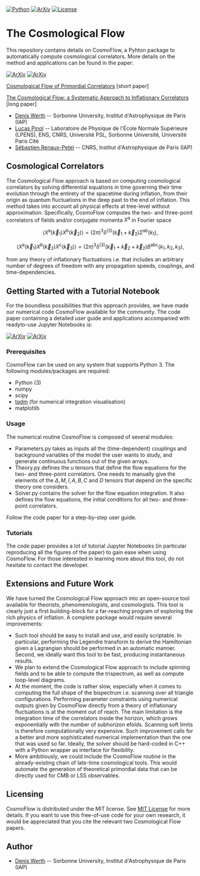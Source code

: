 [![Python](https://img.shields.io/badge/python-3.8.2-blue.svg)](https://python.org)
[![ArXiv](https://img.shields.io/badge/arXiv-2210...-yellowgreen.svg)](https://google.com)
[![License](https://img.shields.io/badge/License-MIT-blue.svg)](https://choosealicense.com/licenses/mit/)


# The Cosmological Flow

This repository contains details on CosmoFlow, a Pyhton package to automatically compute cosmological correlators. More details on the method and applications can be found in the paper:

[![ArXiv](https://img.shields.io/badge/arXiv-2302...-yellowgreen.svg)](https://arxiv.org/abs/2302.00655) [![ArXiv](https://img.shields.io/badge/arXiv-2312...-yellowgreen.svg)](https://arxiv.org/pdf/2312.06559.pdf)

[Cosmological Flow of Primordial Correlators](https://arxiv.org/abs/2302.00655) [short paper]

[The Cosmological Flow: a Systematic Approach to Inflationary Correlators](https://arxiv.org/pdf/2312.06559.pdf) [long paper]

* [Denis Werth](mailto:werth@iap.fr) -- Sorbonne University, Institut d'Astrophysique de Paris (IAP)
* [Lucas Pinol](mailto:lucas.pinol@phys.ens.fr) -- Laboratoire de Physique de l'École Normale Supérieure (LPENS), ENS, CNRS, Université PSL, Sorbonne Université, Université Paris Cité
* [Sébastien Renaux-Petel](mailto:petel@iap.fr) -- CNRS, Institut d'Astrophysique de Paris (IAP)

## Cosmological Correlators

The Cosmological Flow approach is based on computing cosmological correlators by solving differential equations in time governing their time evolution through the entirety of the spacetime during inflation, from their origin as quantum fluctuations in the deep past to the end of inflation. This method takes into account all physical effects at tree-level without approximation. Specifically, CosmoFlow computes the two- and three-point correlators of fields and/or conjugate momenta $X^{\mathsf{a}}$ in Fourier space

$$
\langle X^{\mathsf{a}}(\vec{k}_1) X^{\mathsf{b}}(\vec{k}_2)\rangle = (2\pi)^3 \delta^{(3)}(\vec{k}_1 + \vec{k}_2) \Sigma^{\mathsf{ab}}(k_1),
$$

$$
\langle X^{\mathsf{a}}(\vec{k}_1) X^{\mathsf{b}}(\vec{k}_2) X^{\mathsf{c}}(\vec{k}_3) \rangle = (2\pi)^3 \delta^{(3)}(\vec{k}_1 + \vec{k}_2+ \vec{k}_2) B^{\mathsf{abc}}(k_1, k_2, k_3),
$$

from any theory of inflationary fluctuations i.e. that includes an arbitrary number of degrees of freedom with any propagation speeds, couplings, and time-dependencies.

## Getting Started with a Tutorial Notebook

For the boundless possibilities that this approach provides, we have made our numerical code CosmoFlow available for the community. The code paper containing a detailed user guide and applications accompanied with readyto-use Jupyter Notebooks is:

[![ArXiv](https://img.shields.io/badge/arXiv-2302...-yellowgreen.svg)](google.com) [![ArXiv](https://img.shields.io/badge/arXiv-2312...-yellowgreen.svg)](google.com)

### Prerequisites

CosmoFlow can be used on any system that supports Python 3. The following modules/packages are required:

* Python (3)
* numpy
* scipy
* [tqdm](https://tqdm.github.io/) (for numerical integration visualisation)
* matplotlib

### Usage

The numerical routine CosmoFlow is composed of several modules:

* Parameters.py takes as inputs all the (time-dependent) couplings and background variables of the model the user wants to study, and generate continuous functions out of the given arrays.
* Theory.py defines the $u$ tensors that define the flow equations for the two- and three-point correlators. One needs to manually give the elements of the $\Delta, M, I, A, B, C$ and $D$ tensors that depend on the specific theory one considers.
* Solver.py contains the solver for the flow equation integration. It also defines the flow equations, the initial conditions for all two- and three-point correlators.

Follow the code paper for a step-by-step user guide.

### Tutorials

The code paper provides a lot of tutorial Jupyter Notebooks (in particular reproducing all the figures of the paper) to gain ease when using CosmoFlow. For those interested in learning more about this tool, do not hesitate to contact the developer.

## Extensions and Future Work

We have turned the Cosmological Flow approach into an open-source tool available for theorists, phenomenologists, and cosmologists. This tool is clearly just a first building-block for a far-reaching program of exploring the rich physics of inflation. A complete package would require several improvements: 

* Such tool should be easy to install and use, and easily scriptable. In particular, performing the Legendre transform to derive the Hamiltonian given a Lagrangian should be performed in an automatic manner. Second, we ideally want this tool to be fast, producing instantaneous results. 
* We plan to extend the Cosmological Flow approach to include spinning fields and to be able to compute the trispectrum, as well as compute loop-level diagrams.
* At the moment, the code is rather slow, especially when it comes to computing the full shape of the bispectrum i.e. scanning over all triangle configurations. Performing parameter constraints using numerical outputs given by CosmoFlow directly from a theory of inflationary fluctuations is at the moment out of reach. The main limitation is the integration time of the correlators inside the horizon, which grows exponentially with the number of subhorizon efolds. Scanning soft limits is therefore computationally very expensive. Such improvement calls for a better and more sophisticated numerical implementation than the one that was used so far. Ideally, the solver should be hard-coded in C++ with a Python wrapper as interface for flexibility.
* More ambitiously, we could include the CosmoFlow routine in the already-existing chain of late-time cosmological tools. This would automate the generation of theoretical primordial data that can be directly used for CMB or LSS observables.

## Licensing 

CosmoFlow is distributed under the MIT license. See [MIT License](https://en.wikipedia.org/wiki/MIT_License) for more details. If you want to use this free-of-use code for your own research, it would be appreciated that you cite the relevant two Cosmological Flow papers. 

## Author

* [Denis Werth](mailto:werth@iap.fr) -- Sorbonne University, Institut d'Astrophysique de Paris (IAP)

